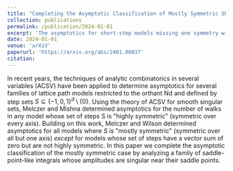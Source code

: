 ```yaml
---
title: "Completing the Asymptotic Classification of Mostly Symmetric Short Step Walks in an Orthant"
collection: publications
permalink: /publication/2024-01-01
excerpt: 'The asymptotics for short-step models missing one symmetry with zero vector sum are found using ACSV. This completes the classification of step sets that can be analyzed with ACSV.'
date: 2024-01-01
venue: 'arXiV'
paperurl: 'https://arxiv.org/abs/2401.00837'
citation:
---
```


In recent years, the techniques of analytic combinatorics in several variables (ACSV) have been applied to determine asymptotics for several families of lattice path models restricted to the orthant Nd and defined by step sets $S \subseteq \{−1,0,1 \}^d \setminus \{0\}$. Using the theory of ACSV for smooth singular sets, Melczer and Mishna determined asymptotics for the number of walks in any model whose set of steps S is "highly symmetric" (symmetric over every axis). Building on this work, Melczer and Wilson determined asymptotics for all models where $S$ is "mostly symmetric" (symmetric over all but one axis) *except* for models whose set of steps have a vector sum of zero but are not highly symmetric. In this paper we complete the asymptotic classification of the mostly symmetric case by analyzing a family of saddle-point-like integrals whose amplitudes are singular near their saddle points. 

